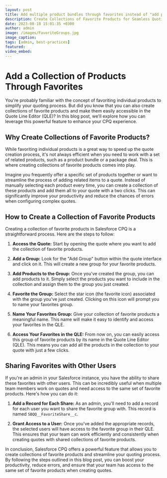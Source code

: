 ```yaml
---
layout: post
title: Add multiple product bundles through favorites instead of "add products"
description: Create Collections of Favorite Products for Seamless Quoting. Discover how to streamline your quoting process and boost productivity with this powerful feature.
date: 2023-08-18 15:01:35 +0300
author: admin
image: /images/FavoriteGroups.jpg
image_caption: 
tags: [admin, best-practices]
featured:
video_embed: 
---
```

# Add a Collection of Products Through Favorites

You're probably familiar with the concept of favoriting individual products to simplify your quoting process. But did you know that you can also create collections of favorite products and make them easily accessible in the Quote Line Editor (QLE)? In this blog post, we'll explore how you can leverage this powerful feature to enhance your CPQ experience.

## Why Create Collections of Favorite Products?

While favoriting individual products is a great way to speed up the quote creation process, it's not always efficient when you need to work with a set of related products, such as a product bundle or a package deal. This is where creating collections of favorite products comes into play.

Imagine you frequently offer a specific set of products together or want to streamline the process of adding related items to a quote. Instead of manually selecting each product every time, you can create a collection of these products and add them all to your quote with a two clicks. This can significantly improve your productivity and reduce the chances of errors when configuring complex quotes.

## How to Create a Collection of Favorite Products

Creating a collection of favorite products in Salesforce CPQ is a straightforward process. Here are the steps to follow:

1. **Access the Quote:** Start by opening the quote where you want to add the collection of favorite products.

2. **Add a Group:** Look for the "Add Group" button within the quote interface and click on it. This will create a new group for your favorite products.

3. **Add Products to the Group:** Once you've created the group, you can add products to it. Simply select the products you want to include in the collection and assign them to the group you just created.

4. **Favorite the Group:** Select the star icon (the favorite icon) associated with the group you've just created. Clicking on this icon will prompt you to name your favorites group.

5. **Name Your Favorites Group:** Give your collection of favorite products a meaningful name. This name will make it easy to identify and access your favorites in the QLE.

6. **Access Your Favorites in the QLE:** From now on, you can easily access this group of favorite products by its name in the Quote Line Editor (QLE). This means you can add all the products in the collection to your quote with just a few clicks.

## Sharing Favorites with Other Users

If you're an admin in your Salesforce instance, you have the ability to share these favorites with other users. This can be incredibly useful when multiple team members work on quotes and need access to the same set of favorite products. Here's how you can do it:

1. **Add a Record for Each Share:** As an admin, you'll need to add a record for each user you want to share the favorite group with. This record is named `SBQQ__FavoriteShare__c`.

2. **Grant Access to a User:** Once you've added the appropriate records, the selected users will have access to the favorite group in their QLE. This ensures that your team can work efficiently and consistently when creating quotes with shared collections of favorite products.

In conclusion, Salesforce CPQ offers a powerful feature that allows you to create collections of favorite products and streamline your quoting process. By following the steps outlined in this blog post, you can boost your productivity, reduce errors, and ensure that your team has access to the same set of favorite products when creating quotes. 